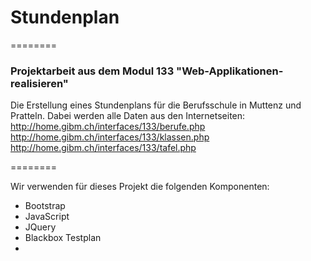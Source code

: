# Stundenplan
========
### Projektarbeit aus dem Modul 133 "Web-Applikationen-realisieren"

Die Erstellung eines Stundenplans für die Berufsschule in Muttenz und Pratteln. 
Dabei werden alle Daten aus den Internetseiten:  
http://home.gibm.ch/interfaces/133/berufe.php  
http://home.gibm.ch/interfaces/133/klassen.php  
http://home.gibm.ch/interfaces/133/tafel.php  

========

Wir verwenden für dieses Projekt die folgenden Komponenten:
* Bootstrap 
* JavaScript 
* JQuery 
* Blackbox Testplan 
* 
